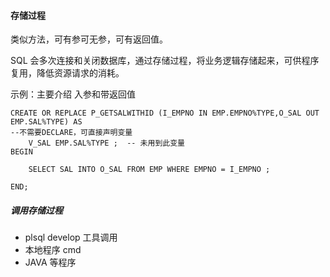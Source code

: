 #### 存储过程

类似方法，可有参可无参，可有返回值。

SQL 会多次连接和关闭数据库，通过存储过程，将业务逻辑存储起来，可供程序复用，降低资源请求的消耗。

示例：主要介绍 入参和带返回值

```plsql
CREATE OR REPLACE P_GETSALWITHID (I_EMPNO IN EMP.EMPNO%TYPE,O_SAL OUT EMP.SAL%TYPE) AS
--不需要DECLARE，可直接声明变量
	V_SAL EMP.SAL%TYPE ;  -- 未用到此变量
BEGIN
	
	SELECT SAL INTO O_SAL FROM EMP WHERE EMPNO = I_EMPNO ;
	
END;
```



#####  调用存储过程

* plsql develop 工具调用
* 本地程序 cmd
* JAVA 等程序








